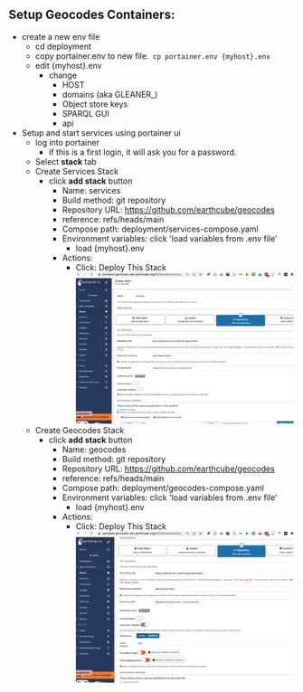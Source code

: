 ##  Setup Geocodes Containers:
  * create a new env file
    * cd deployment
    * copy portainer.env to new file.` cp portainer.env {myhost}.env`
    * edit {myhost}.env
      * change 
        * HOST
        * domains (aka GLEANER_)
        *  Object store keys
        * SPARQL GUI
        *  api
  * Setup and start services using portainer ui
    * log into portainer
      * if this is a first login, it will ask you for a password.
    * Select **stack** tab
    * Create Services Stack
      * click **add stack** button
          * Name: services
          * Build method: git repository
          * Repository URL: https://github.com/earthcube/geocodes
          * reference: refs/heads/main
          * Compose path: deployment/services-compose.yaml
          * Environment variables: click 'load variables from .env file'
            * load {myhost}.env
          * Actions: 
            * Click: Deploy This Stack 
  ![Create Services Stack](./images/create_services.png)
    * Create Geocodes Stack
      * click **add stack** button
        * Name: geocodes
        * Build method: git repository
        * Repository URL: https://github.com/earthcube/geocodes
        * reference: refs/heads/main
        * Compose path: deployment/geocodes-compose.yaml
        * Environment variables: click 'load variables from .env file'
          * load {myhost}.env
        * Actions:
          * Click: Deploy This Stack
    ![Create Geocodes Stack](./images/create_geocodes_stack.png)

    
